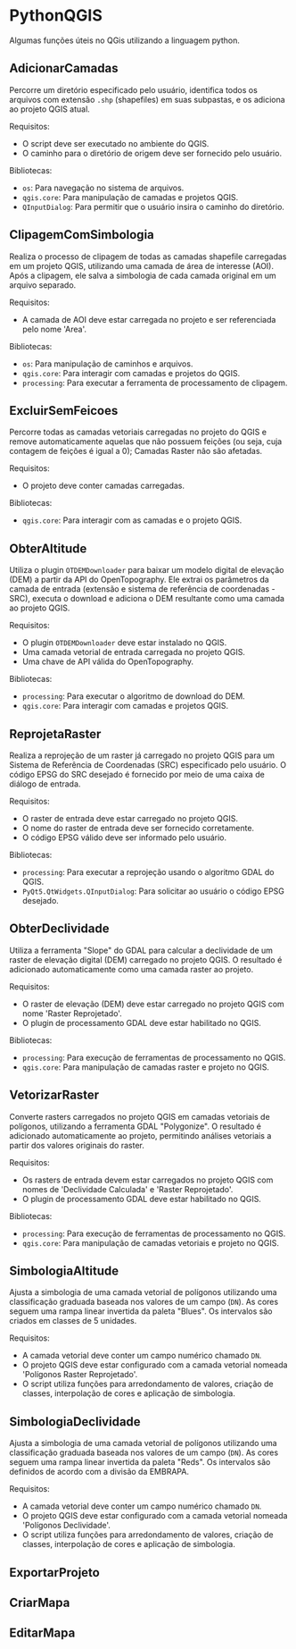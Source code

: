 # PythonQGIS

Algumas funções úteis no QGis utilizando a linguagem python.

## AdicionarCamadas

Percorre um diretório especificado pelo usuário, identifica todos os arquivos com extensão `.shp` (shapefiles) em suas subpastas, e os adiciona ao projeto QGIS atual.

Requisitos:
- O script deve ser executado no ambiente do QGIS.
- O caminho para o diretório de origem deve ser fornecido pelo usuário.

Bibliotecas:
- `os`: Para navegação no sistema de arquivos.
- `qgis.core`: Para manipulação de camadas e projetos QGIS.
- `QInputDialog`: Para permitir que o usuário insira o caminho do diretório.

## ClipagemComSimbologia

Realiza o processo de clipagem de todas as camadas shapefile carregadas em um projeto QGIS, utilizando uma camada de área de interesse (AOI). Após a clipagem, ele salva a simbologia de cada camada original em um arquivo separado.

Requisitos:
- A camada de AOI deve estar carregada no projeto e ser referenciada pelo nome 'Area'.

Bibliotecas:
- `os`: Para manipulação de caminhos e arquivos.
- `qgis.core`: Para interagir com camadas e projetos do QGIS.
- `processing`: Para executar a ferramenta de processamento de clipagem.

## ExcluirSemFeicoes

Percorre todas as camadas vetoriais carregadas no projeto do QGIS e remove automaticamente aquelas que não possuem feições (ou seja, cuja contagem de feições é igual a 0);
Camadas Raster não são afetadas.

Requisitos:
- O projeto deve conter camadas carregadas.

Bibliotecas:
- `qgis.core`: Para interagir com as camadas e o projeto QGIS.

## ObterAltitude

Utiliza o plugin `OTDEMDownloader` para baixar um modelo digital de elevação (DEM) a partir da API do OpenTopography. Ele extrai os parâmetros da camada de entrada (extensão e sistema de referência de coordenadas - SRC), executa o download e adiciona o DEM resultante como uma camada ao projeto QGIS.

Requisitos:
- O plugin `OTDEMDownloader` deve estar instalado no QGIS.
- Uma camada vetorial de entrada carregada no projeto QGIS.
- Uma chave de API válida do OpenTopography.

Bibliotecas:
- `processing`: Para executar o algoritmo de download do DEM.
- `qgis.core`: Para interagir com camadas e projetos QGIS.

## ReprojetaRaster

Realiza a reprojeção de um raster já carregado no projeto QGIS para um Sistema de Referência de Coordenadas (SRC) especificado pelo usuário. O código EPSG do SRC desejado é fornecido por meio de uma caixa de diálogo de entrada.

Requisitos:
- O raster de entrada deve estar carregado no projeto QGIS.
- O nome do raster de entrada deve ser fornecido corretamente.
- O código EPSG válido deve ser informado pelo usuário.

Bibliotecas:
- `processing`: Para executar a reprojeção usando o algoritmo GDAL do QGIS.
- `PyQt5.QtWidgets.QInputDialog`: Para solicitar ao usuário o código EPSG desejado.

## ObterDeclividade

Utiliza a ferramenta "Slope" do GDAL para calcular a declividade de um raster de elevação digital (DEM) carregado no projeto QGIS. O resultado é adicionado automaticamente como uma camada raster ao projeto.

Requisitos:
- O raster de elevação (DEM) deve estar carregado no projeto QGIS com nome 'Raster Reprojetado'.
- O plugin de processamento GDAL deve estar habilitado no QGIS.

Bibliotecas:
- `processing`: Para execução de ferramentas de processamento no QGIS.
- `qgis.core`: Para manipulação de camadas raster e projeto no QGIS.

## VetorizarRaster

Converte rasters carregados no projeto QGIS em camadas vetoriais de polígonos, utilizando a ferramenta GDAL "Polygonize". O resultado é adicionado automaticamente ao projeto, permitindo análises vetoriais a partir dos valores originais do raster.

Requisitos:
- Os rasters de entrada devem estar carregados no projeto QGIS com nomes de 'Declividade Calculada' e 'Raster Reprojetado'.
- O plugin de processamento GDAL deve estar habilitado no QGIS.

Bibliotecas:
- `processing`: Para execução de ferramentas de processamento no QGIS.
- `qgis.core`: Para manipulação de camadas vetoriais e projeto no QGIS.


## SimbologiaAltitude

Ajusta a simbologia de uma camada vetorial de polígonos utilizando uma classificação graduada baseada nos valores de um campo (`DN`). As cores seguem uma rampa linear invertida da paleta "Blues". Os intervalos são criados em classes de 5 unidades.

Requisitos:
- A camada vetorial deve conter um campo numérico chamado `DN`.
- O projeto QGIS deve estar configurado com a camada vetorial nomeada 'Polígonos Raster Reprojetado'.
- O script utiliza funções para arredondamento de valores, criação de classes, interpolação de cores e aplicação de simbologia.


## SimbologiaDeclividade

Ajusta a simbologia de uma camada vetorial de polígonos utilizando uma classificação graduada baseada nos valores de um campo (`DN`). As cores seguem uma rampa linear invertida da paleta "Reds". Os intervalos são definidos de acordo com a divisão da EMBRAPA.

Requisitos:
- A camada vetorial deve conter um campo numérico chamado `DN`.
- O projeto QGIS deve estar configurado com a camada vetorial nomeada 'Polígonos Declividade'.
- O script utiliza funções para arredondamento de valores, criação de classes, interpolação de cores e aplicação de simbologia.

## ExportarProjeto

  
## CriarMapa


## EditarMapa
